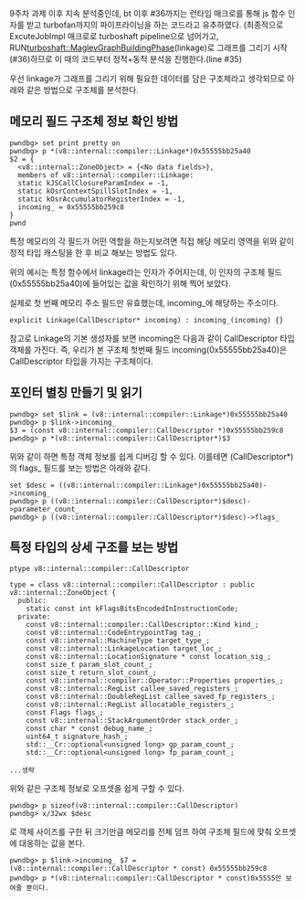 9주차 과제 이후 지속 분석중인데, bt 이후 #36까지는 런타임 매크로를 통해 js 함수 인자를 받고 turbofan까지의 파이프라이닝을 하는 코드라고 유추하였다. (최종적으로 ExcuteJobImpl 매크로로 turboshaft pipeline으로
넘어가고, RUN<turboshaft::MaglevGraphBuildingPhase>(linkage)로 그래프를 그리기 시작(#36)하므로 이 때의 코드부터 정적+동적 분석을 진행한다.(line #35)

우선 linkage가 그래프를 그리기 위해 필요한 데이터를 담은 구조체라고 생각되므로 아래와 같은 방법으로 구조체를 분석한다.

## 메모리 필드 구조체 정보 확인 방법
```
pwndbg> set print pretty on
pwndbg> p *(v8::internal::compiler::Linkage*)0x55555bb25a40
$2 = {
  <v8::internal::ZoneObject> = {<No data fields>}, 
  members of v8::internal::compiler::Linkage:
  static kJSCallClosureParamIndex = -1,
  static kOsrContextSpillSlotIndex = -1,
  static kOsrAccumulatorRegisterIndex = -1,
  incoming_ = 0x55555bb259c8
}
pwnd
```

특정 메모리의 각 필드가 어떤 역할을 하는지보려면 직접 해당 메모리 영역을 위와 같이 정적 타입 캐스팅을 한 후 비교 해보는 방법도 있다. 

위의 예시는 특정 함수에서 linkage라는 인자가 주어지는데, 이 인자의 구조체 필드(0x55555bb25a40)에 들어있는 값을 확인하기 위해 찍어 보았다. 

실제로 첫 번째 메모리 주소 필드만 유효했는데, incoming_에 해당하는 주소이다. 

```
explicit Linkage(CallDescriptor* incoming) : incoming_(incoming) {}
```

참고로 Linkage의 기본 생성자를 보면 incoming은 다음과 같이 CallDescriptor 타입 객체를 가진다. 즉, 우리가 본 구조체 첫번째 필드 incoming(0x55555bb25a40)은 CallDescriptor 타입을 가지는 구조체이다.

## 포인터 별칭 만들기 및 읽기
```
pwndbg> set $link = (v8::internal::compiler::Linkage*)0x55555bb25a40
pwndbg> p $link->incoming_
$3 = (const v8::internal::compiler::CallDescriptor *)0x55555bb259c8
pwndbg> p *(v8::internal::compiler::CallDescriptor*)$3
```

위와 같이 하면 특정 객체 정보를 쉽게 디버깅 할 수 있다. 이를테면 (CallDescriptor*)의 flags_ 필드를 보는 방법은 아래와 같다.

```
set $desc = ((v8::internal::compiler::Linkage*)0x55555bb25a40)->incoming_
pwndbg> p ((v8::internal::compiler::CallDescriptor*)$desc)->parameter_count_
pwndbg> p ((v8::internal::compiler::CallDescriptor*)$desc)->flags_
```


## 특정 타입의 상세 구조를 보는 방법
```
ptype v8::internal::compiler::CallDescriptor

type = class v8::internal::compiler::CallDescriptor : public v8::internal::ZoneObject {
  public:
    static const int kFlagsBitsEncodedInInstructionCode;
  private:
    const v8::internal::compiler::CallDescriptor::Kind kind_;
    const v8::internal::CodeEntrypointTag tag_;
    const v8::internal::MachineType target_type_;
    const v8::internal::LinkageLocation target_loc_;
    const v8::internal::LocationSignature * const location_sig_;
    const size_t param_slot_count_;
    const size_t return_slot_count_;
    const v8::internal::compiler::Operator::Properties properties_;
    const v8::internal::RegList callee_saved_registers_;
    const v8::internal::DoubleRegList callee_saved_fp_registers_;
    const v8::internal::RegList allocatable_registers_;
    const Flags flags_;
    const v8::internal::StackArgumentOrder stack_order_;
    const char * const debug_name_;
    uint64_t signature_hash_;
    std::__Cr::optional<unsigned long> gp_param_count_;
    std::__Cr::optional<unsigned long> fp_param_count_;

...생략
```

위와 같은 구조체 정보로 오프셋을 쉽게 구할 수 있다. 

```
pwndbg> p sizeof(v8::internal::compiler::CallDescriptor)
pwndbg> x/32wx $desc
```
로 객체 사이즈를 구한 뒤 크기만큼 메모리를 전체 덤프 하여 구조체 필드에 맞춰 오프셋에 대응하는 값을 본다.


```
pwndbg> p $link->incoming_ $7 = (v8::internal::compiler::CallDescriptor * const) 0x55555bb259c8
pwndbg> p *(v8::internal::compiler::CallDescriptor * const)0x5555만 보여줄 뿐이다. 



